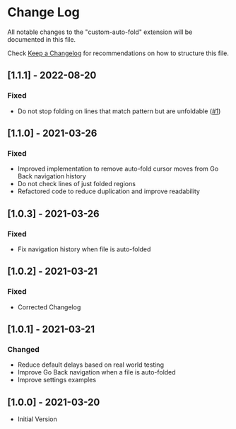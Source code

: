 # Change Log

All notable changes to the "custom-auto-fold" extension will be documented in this file.

Check [Keep a Changelog](http://keepachangelog.com/) for recommendations on how to structure this file.

## [1.1.1] - 2022-08-20
### Fixed
- Do not stop folding on lines that match pattern but are unfoldable ([#1](https://github.com/baincd/vscode-custom-auto-fold/issues/1))

## [1.1.0] - 2021-03-26
### Fixed
- Improved implementation to remove auto-fold cursor moves from Go Back navigation history
- Do not check lines of just folded regions
- Refactored code to reduce duplication and improve readability

## [1.0.3] - 2021-03-26
### Fixed
- Fix navigation history when file is auto-folded

## [1.0.2] - 2021-03-21
### Fixed
- Corrected Changelog

## [1.0.1] - 2021-03-21
### Changed
- Reduce default delays based on real world testing
- Improve Go Back navigation when a file is auto-folded
- Improve settings examples

## [1.0.0] - 2021-03-20
- Initial Version
